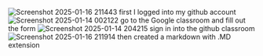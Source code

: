 ![Screenshot 2025-01-16 211443](https://github.com/user-attachments/assets/c35f2525-a689-4fcc-ac80-c885362b0a17)
first I logged into my github account 
![Screenshot 2025-01-14 002122](https://github.com/user-attachments/assets/55204515-10c3-42ed-9641-6d9d86f67e61)
go to the Google classroom and fill out the form
![Screenshot 2025-01-14 204215](https://github.com/user-attachments/assets/86a22a14-91df-407f-9fd5-623fbcb2d1c0)
sign in into the github classroom
![Screenshot 2025-01-16 211914](https://github.com/user-attachments/assets/e4764c1c-8412-4634-bc8c-c33a07a7efe4)
then created a markdown with .MD extension
